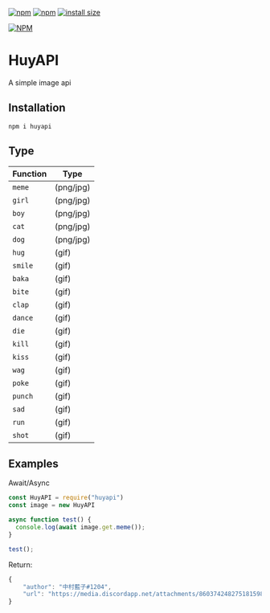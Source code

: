 [![npm](https://img.shields.io/npm/v/huyapi)](https://www.npmjs.com/package/huyapi)
[![npm](https://img.shields.io/npm/dt/huyapi)](https://www.npmjs.com/package/huyapi)
[![install size](https://packagephobia.com/badge?p=huyapi)](https://packagephobia.com/result?p=huyapi)


[![NPM](https://nodei.co/npm/huyapi.png)](https://nodei.co/npm/huyapi/)

# HuyAPI
A simple image api

## Installation
```
npm i huyapi
```
## Type

| Function | Type |
| -------- | ----------- |
| `meme` | (png/jpg) |
| `girl` | (png/jpg) |
| `boy` | (png/jpg) |
| `cat` | (png/jpg) |
| `dog` | (png/jpg) |
| `hug` | (gif) |
| `smile` | (gif) |
| `baka` | (gif) |
| `bite` | (gif) |
| `clap` | (gif) |
| `dance` | (gif) |
| `die` | (gif) |
| `kill` | (gif) |
| `kiss` | (gif) |
| `wag` | (gif) |
| `poke` | (gif) |
| `punch` | (gif) |
| `sad` | (gif) |
| `run` | (gif) |
| `shot` | (gif) |

## Examples
Await/Async
```js
const HuyAPI = require("huyapi")
const image = new HuyAPI

async function test() {
  console.log(await image.get.meme());
}

test();
```
Return: 
```js
{
    "author": "中村藍子#1204",
    "url": "https://media.discordapp.net/attachments/860374248275181598/860391071967215676/170408311_394610311891547_2511268824234698070_n.png"
}
```
